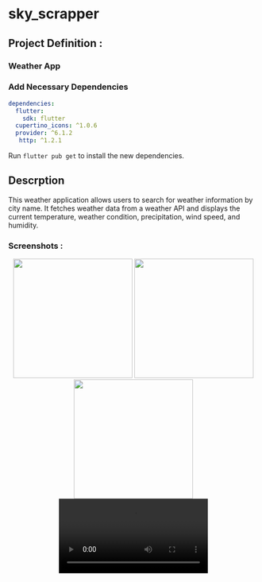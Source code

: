 # sky_scrapper

## Project Definition :
### Weather App
### Add Necessary Dependencies

```yaml
dependencies:
  flutter:
    sdk: flutter
  cupertino_icons: ^1.0.6
  provider: ^6.1.2
   http: ^1.2.1

```
Run `flutter pub get` to install the new dependencies.


## Descrption

This weather application allows users to search for weather information by city name. It fetches weather data from a weather API and displays the current temperature, weather condition, precipitation, wind speed, and humidity. 

### Screenshots :

  <p align='center'>
  <img src='https://github.com/Dipalig971/sky_scrapper/assets/143181151/dee6ed7a-0c1d-464e-bb88-5b57255b48c9' width=240>
  <img src='https://github.com/Dipalig971/sky_scrapper/assets/143181151/dd6ae1f0-a053-4348-a35b-8daa49e56937' width=240>
     <img src='https://github.com/Dipalig971/sky_scrapper/assets/143181151/83faf729-7048-4d1b-b1e8-0845d27d6601' width=240>
<video src="https://github.com/Dipalig971/sky_scrapper/assets/143181151/5ba2feff-909d-491c-a483-e508eb376e72">
</p>




